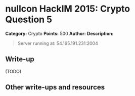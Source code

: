 # nullcon HackIM 2015: Crypto Question 5

**Category:** Crypto
**Points:** 500
**Author:**
**Description:**

> Server running at: 54.165.191.231:2004

## Write-up

(TODO)

## Other write-ups and resources
